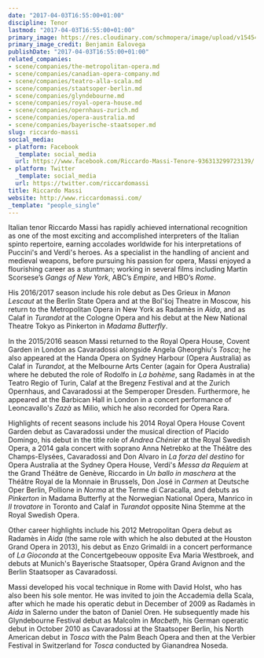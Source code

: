 ```yaml
---
date: "2017-04-03T16:55:00+01:00"
discipline: Tenor
lastmod: "2017-04-03T16:55:00+01:00"
primary_image: https://res.cloudinary.com/schmopera/image/upload/v1545409169/media/webhook-uploads/1491234494454/2017-04-04---Riccardo-Massi-Benjamin-Ealovega.jpg.jpg
primary_image_credit: Benjamin Ealovega
publishDate: "2017-04-03T16:55:00+01:00"
related_companies:
- scene/companies/the-metropolitan-opera.md
- scene/companies/canadian-opera-company.md
- scene/companies/teatro-alla-scala.md
- scene/companies/staatsoper-berlin.md
- scene/companies/glyndebourne.md
- scene/companies/royal-opera-house.md
- scene/companies/opernhaus-zurich.md
- scene/companies/opera-australia.md
- scene/companies/bayerische-staatsoper.md
slug: riccardo-massi
social_media:
- platform: Facebook
  _template: social_media
  url: https://www.facebook.com/Riccardo-Massi-Tenore-936313299723139/
- platform: Twitter
  _template: social_media
  url: https://twitter.com/riccardomassi
title: Riccardo Massi
website: http://www.riccardomassi.com/
_template: "people_single"
---
```


Italian tenor Riccardo Massi has rapidly achieved international recognition as one of the most exciting and accomplished interpreters of the Italian spinto repertoire, earning accolades worldwide for his interpretations of Puccini's and Verdi's heroes. As a specialist in the handling of ancient and medieval weapons, before pursuing his passion for opera, Massi enjoyed a flourishing career as a stuntman; working in several films including Martin Scorsese’s *Gangs of New York*, ABC’s *Empire*, and HBO’s *Rome*.

His 2016/2017 season include his role debut as Des Grieux in *Manon Lescaut* at the Berlin State Opera and at the Bol'šoj Theatre in Moscow, his return to the Metropolitan Opera in New York as Radamès in *Aida*, and as Calaf in *Turandot* at the Cologne Opera and his debut at the New National Theatre Tokyo as Pinkerton in *Madama Butterfly*.

In the 2015/2016 season Massi returned to the Royal Opera House, Covent Garden in London as Cavaradossi alongside Angela Gheorghiu's *Tosca*; he also appeared at the Handa Opera on Sydney Harbour (Opera Australia) as Calaf in *Turandot*, at the Melbourne Arts Center (again for Opera Australia) where he debuted the role of Rodolfo in *La bohème*, sang Radamès in at the Teatro Regio of Turin, Calaf at the Bregenz Festival and at the Zurich Opernhaus, and Cavaradossi at the Semperoper Dresden. Furthermore, he appeared at the Barbican Hall in London in a concert performance of Leoncavallo's *Zazà* as Milio, which he also recorded for Opera Rara.

Highlights of recent seasons include his 2014 Royal Opera House Covent Garden debut as Cavaradossi under the musical direction of Placido Domingo, his debut in the title role of *Andrea Chénier* at the Royal Swedish Opera, a 2014 gala concert with soprano Anna Netrebko at the Théâtre des Champs-Elysées, Cavaradossi and Don Alvaro in *La forza del destino* for Opera Australia at the Sydney Opera House, Verdi's *Messa da Requiem* at the Grand Théâtre de Genève, Riccardo in *Un ballo in maschera* at the Théâtre Royal de la Monnaie in Brussels, Don José in *Carmen* at Deutsche Oper Berlin, Pollione in *Norma* at the Terme di Caracalla, and debuts as *Pinkerton* in Madama Butterfly at the Norwegian National Opera, Manrico in *Il trovatore* in Toronto and Calaf in *Turandot* opposite Nina Stemme at the Royal Swedish Opera.

Other career highlights include his 2012 Metropolitan Opera debut as Radamès in *Aida* (the same role with which he also debuted at the Houston Grand Opera in 2013), his debut as Enzo Grimaldi in a concert performance of *La Gioconda* at the Concertgebeouw opposite Eva Maria Westbroek, and debuts at Munich's Bayerische Staatsoper, Opéra Grand Avignon and the Berlin Staatsoper as Cavaradossi.

Massi developed his vocal technique in Rome with David Holst, who has also been his sole mentor. He was invited to join the Accademia della Scala, after which he made his operatic debut in December of 2009 as Radamès in *Aida* in Salerno under the baton of Daniel Oren. He subsequently made his Glyndebourne Festival debut as Malcolm in *Macbeth*, his German operatic debut in October 2010 as Cavaradossi at the Staatsoper Berlin, his North American debut in *Tosca* with the Palm Beach Opera and then at the Verbier Festival in Switzerland for *Tosca* conducted by Gianandrea Noseda.
